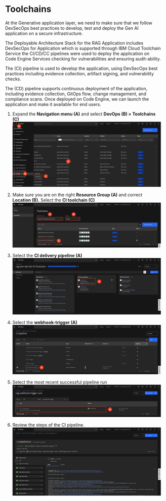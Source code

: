 # Toolchains

At the Generative application layer, we need to make sure that we follow DevSecOps best practices to develop, test and deploy the Gen AI application on a secure infrastructure.

The Deployable Architecture Stack for the RAG Application includes DevSecOps for Application which is supported through IBM Cloud Toolchain Service the CI/CD/CC pipelines were used to deploy the application on Code Engine Services checking for vulnerabilities and ensuring audit-ability.

The (CI) pipeline is used to develop the application, using DevSecOps best practices including evidence collection, artifact signing, and vulnerability checks.

The (CD) pipeline supports continuous deployment of the application, including evidence collection, GitOps flow, change management, and compliance scans. Once deployed on Code Engine, we can launch the application and make it available for end users.

1. Expand the **Navigation menu (A)** and select **DevOps (B) > Toolchains (C)**
![alt text](../images/2.5.1.png)

2. Make sure you are on the right **Resource Group (A)** and correct **Location (B).** Select the **CI toolchain (C)**
![alt text](../images/2.5.2.png)

3. Select the **CI delivery pipeline (A)**
![alt text](../images/2.5.3.png)

4. Select the **webhook-trigger (A)**
![alt text](../images/2.5.4.png)

5. Select the most recent successful pipeline run
![alt text](../images/2.5.5.png)

6. Review the steps of the CI pipeline. 
![alt text](../images/2.5.6.png)